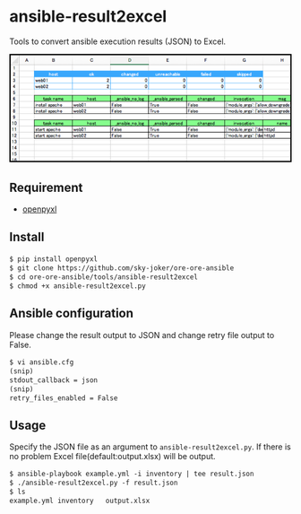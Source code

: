 # ansible-result2excel

Tools to convert ansible execution results (JSON) to Excel.

![](./img/excel_image.png)

## Requirement

* [openpyxl](http://openpyxl.readthedocs.io/en/stable/)

## Install

```shell-session
$ pip install openpyxl
$ git clone https://github.com/sky-joker/ore-ore-ansible
$ cd ore-ore-ansible/tools/ansible-result2excel
$ chmod +x ansible-result2excel.py
```

## Ansible configuration

Please change the result output to JSON and change retry file output to False.

```shell-session
$ vi ansible.cfg
(snip)
stdout_callback = json
(snip)
retry_files_enabled = False
```

## Usage

Specify the JSON file as an argument to `ansible-result2excel.py`.
If there is no problem Excel file(default:output.xlsx) will be output.

```shell-session
$ ansible-playbook example.yml -i inventory | tee result.json
$ ./ansible-result2excel.py -f result.json
$ ls
example.yml inventory   output.xlsx
```